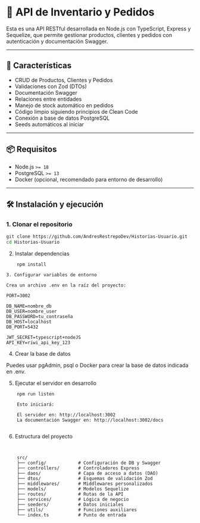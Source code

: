 # 🛒 API de Inventario y Pedidos

Esta es una API RESTful desarrollada en Node.js con TypeScript, Express y Sequelize, que permite gestionar productos, clientes y pedidos con autenticación y documentación Swagger.

---

## 🚀 Características

- CRUD de Productos, Clientes y Pedidos
- Validaciones con Zod (DTOs)
- Documentación Swagger
- Relaciones entre entidades
- Manejo de stock automático en pedidos
- Código limpio siguiendo principios de Clean Code
- Conexión a base de datos PostgreSQL
- Seeds automáticos al iniciar

---

## 📦 Requisitos

- Node.js `>= 18`
- PostgreSQL `>= 13`
- Docker (opcional, recomendado para entorno de desarrollo)

---

## 🛠 Instalación y ejecución

### 1. Clonar el repositorio

```bash
git clone https://github.com/AndresRestrepoDev/Historias-Usuario.git
cd Historias-Usuario
```

2. Instalar dependencias

```
    npm install

3. Configurar variables de entorno

```
    Crea un archivo .env en la raíz del proyecto:

    PORT=3002

    DB_NAME=nombre_db
    DB_USER=nombre_user
    DB_PASSWORD=tu_contraseña
    DB_HOST=localhost
    DB_PORT=5432

    JWT_SECRET=typescript+nodeJS
    API_KEY=riwi_api_key_123

4. Crear la base de datos

Puedes usar pgAdmin, psql o Docker para crear la base de datos indicada en .env.

5. Ejecutar el servidor en desarrollo

```
    npm run listen

    Esto iniciará:

    El servidor en: http://localhost:3002
    La documentación Swagger en: http://localhost:3002/docs


```
6. Estructura del proyecto
```


    src/
    ├── config/            # Configuración de DB y Swagger
    ├── controllers/       # Controladores Express
    ├── daos/              # Capa de acceso a datos (DAO)
    ├── dtos/              # Esquemas de validación Zod
    ├── middlewares/       # Middlewares personalizados
    ├── models/            # Modelos Sequelize
    ├── routes/            # Rutas de la API
    ├── services/          # Lógica de negocio
    ├── seeders/           # Datos iniciales
    ├── utils/             # Funciones auxiliares
    └── index.ts           # Punto de entrada

